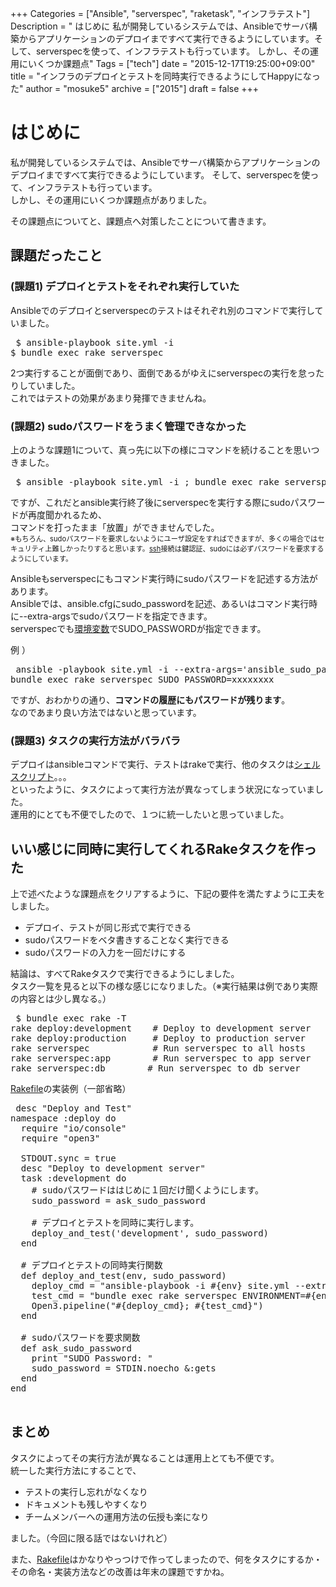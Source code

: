 +++
Categories = ["Ansible", "serverspec", "raketask", "インフラテスト"]
Description = " はじめに  私が開発しているシステムでは、Ansibleでサーバ構築からアプリケーションのデプロイまですべて実行できるようにしています。そして、serverspecを使って、インフラテストも行っています。 しかし、その運用にいくつか課題点"
Tags = ["tech"]
date = "2015-12-17T19:25:00+09:00"
title = "インフラのデプロイとテストを同時実行できるようにしてHappyになった"
author = "mosuke5"
archive = ["2015"]
draft = false
+++

<body>
<h1>はじめに</h1>

<p>私が開発しているシステムでは、Ansibleでサーバ構築からアプリケーションのデプロイまですべて実行できるようにしています。
そして、serverspecを使って、インフラテストも行っています。<br>
しかし、その運用にいくつか課題点がありました。</p>

<p>その課題点についてと、課題点へ対策したことについて書きます。</p>

<h2>課題だったこと</h2>

<h3>(課題1) デプロイとテストをそれぞれ実行していた</h3>

<p>Ansibleでのデプロイとserverspecのテストはそれぞれ別のコマンドで実行していました。</p>

<pre class="code" data-lang="" data-unlink> $ ansible-playbook site.yml -i 
$ bundle exec rake serverspec </pre>


<p>2つ実行することが面倒であり、面倒であるがゆえにserverspecの実行を怠ったりしていました。<br>
これではテストの効果があまり発揮できませんね。</p>

<h3>(課題2) sudoパスワードをうまく管理できなかった</h3>

<p>上のような課題1について、真っ先に以下の様にコマンドを続けることを思いつきました。</p>

<pre class="code" data-lang="" data-unlink> $ ansible -playbook site.yml -i ; bundle exec rake serverspec </pre>


<p>ですが、これだとansible実行終了後にserverspecを実行する際にsudoパスワードが再度聞かれるため、<br>
コマンドを打ったまま「放置」ができませんでした。<br>
<span style="font-size: 80%">※もちろん、sudoパスワードを要求しないようにユーザ設定をすればできますが、多くの場合ではセキュリティ上難しかったりすると思います。<a class="keyword" href="http://d.hatena.ne.jp/keyword/ssh">ssh</a>接続は鍵認証、sudoには必ずパスワードを要求するようにしています。</span></p>

<p>Ansibleもserverspecにもコマンド実行時にsudoパスワードを記述する方法があります。<br>
Ansibleでは、ansible.cfgにsudo_passwordを記述、あるいはコマンド実行時に--extra-argsでsudoパスワードを指定できます。<br>
serverspecでも<a class="keyword" href="http://d.hatena.ne.jp/keyword/%B4%C4%B6%AD%CA%D1%BF%F4">環境変数</a>でSUDO_PASSWORDが指定できます。</p>

<p>例 ）</p>

<pre class="code" data-lang="" data-unlink> ansible -playbook site.yml -i --extra-args='ansible_sudo_pass=xxxxxxxx'
bundle exec rake serverspec SUDO_PASSWORD=xxxxxxxx </pre>


<p>ですが、おわかりの通り、<b>コマンドの履歴にもパスワードが残ります</b>。<br>
なのであまり良い方法ではないと思っています。</p>

<h3>(課題3) タスクの実行方法がバラバラ</h3>

<p>デプロイはansibleコマンドで実行、テストはrakeで実行、他のタスクは<a class="keyword" href="http://d.hatena.ne.jp/keyword/%A5%B7%A5%A7%A5%EB%A5%B9%A5%AF%A5%EA%A5%D7%A5%C8">シェルスクリプト</a>。。。<br>
といったように、タスクによって実行方法が異なってしまう状況になっていました。<br>
運用的にとても不便でしたので、１つに統一したいと思っていました。</p>

<h2>いい感じに同時に実行してくれるRakeタスクを作った</h2>

<p>上で述べたような課題点をクリアするように、下記の要件を満たすように工夫をしました。</p>

<ul>
<li>デプロイ、テストが同じ形式で実行できる</li>
<li>sudoパスワードをベタ書きすることなく実行できる</li>
<li>sudoパスワードの入力を一回だけにする</li>
</ul>


<p>結論は、すべてRakeタスクで実行できるようにしました。<br>
タスク一覧を見ると以下の様な感じになりました。（※実行結果は例であり実際の内容とは少し異なる。）</p>

<pre class="code" data-lang="" data-unlink> $ bundle exec rake -T
rake deploy:development    # Deploy to development server
rake deploy:production     # Deploy to production server
rake serverspec            # Run serverspec to all hosts
rake serverspec:app        # Run serverspec to app server
rake serverspec:db        # Run serverspec to db server </pre>


<p><a class="keyword" href="http://d.hatena.ne.jp/keyword/Rakefile">Rakefile</a>の実装例（一部省略）</p>

<pre class="code lang-ruby" data-lang="ruby" data-unlink> desc "Deploy and Test"
namespace :deploy do
  require "io/console"
  require "open3"

  STDOUT.sync = true
  desc "Deploy to development server"
  task :development do
    # sudoパスワードははじめに１回だけ聞くようにします。
    sudo_password = ask_sudo_password

    # デプロイとテストを同時に実行します。
    deploy_and_test('development', sudo_password)
  end

  # デプロイとテストの同時実行関数
  def deploy_and_test(env, sudo_password)
    deploy_cmd = "ansible-playbook -i #{env} site.yml --extra-vars 'ansible_sudo_pass=#{sudo_password}'"
    test_cmd = "bundle exec rake serverspec ENVIRONMENT=#{env} SUDO_PASSWORD=#{sudo_password}"
    Open3.pipeline("#{deploy_cmd}; #{test_cmd}")
  end

  # sudoパスワードを要求関数
  def ask_sudo_password
    print "SUDO Password: "
    sudo_password = STDIN.noecho &amp;:gets
  end
end
 </pre>


<h2>まとめ</h2>

<p>タスクによってその実行方法が異なることは運用上とても不便です。<br>
統一した実行方法にすることで、</p>

<ul>
<li>テストの実行し忘れがなくなり</li>
<li>ドキュメントも残しやすくなり</li>
<li>チームメンバーへの運用方法の伝授も楽になり</li>
</ul>


<p>ました。（今回に限る話ではないけれど）</p>

<p>また、<a class="keyword" href="http://d.hatena.ne.jp/keyword/Rakefile">Rakefile</a>はかなりやっつけで作ってしまったので、何をタスクにするか・その命名・実装方法などの改善は年末の課題ですかね。</p>
</body>
